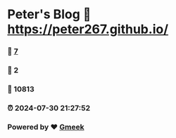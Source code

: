 # Peter's Blog :link: https://peter267.github.io/ 
### :page_facing_up: [7](https://peter267.github.io//tag.html) 
### :speech_balloon: 2 
### :hibiscus: 10813 
### :alarm_clock: 2024-07-30 21:27:52 
### Powered by :heart: [Gmeek](https://github.com/Meekdai/Gmeek)
